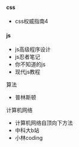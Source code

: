 #### css

- css权威指南4

#### js

- js高级程序设计
- js忍者笔记
- 你不知道的js
- 现代js教程

算法

- 普林斯顿

计算机网络

- 计算机网络自顶向下方法
- 中科大b站
- 小林coding

